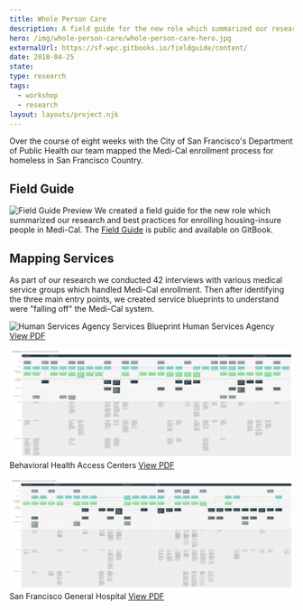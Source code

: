 ```yaml
---
title: Whole Person Care
description: A field guide for the new role which summarized our research and best practices for enrolling housing-insure people in Medi-Cal.
hero: /img/whole-person-care/whole-person-care-hero.jpg
externalUrl: https://sf-wpc.gitbooks.io/fieldguide/content/
date: 2018-04-25
state:
type: research
tags:
  - workshop
  - research
layout: layouts/project.njk
---
```


Over the course of eight weeks with the City of San Francisco's Department of Public Health our team mapped the Medi-Cal enrollment process for homeless in San Francisco Country.
&nbsp;

## Field Guide
![Field Guide Preview]()
We created a field guide for the new role which summarized our research and best practices for enrolling housing-insure people in Medi-Cal. The [Field Guide](https://sf-wpc.gitbooks.io/fieldguide/content/) is public and available on GitBook.
&nbsp;

## Mapping Services
As part of our research we conducted 42 interviews with various medical service groups which handled Medi-Cal enrollment. Then after identifying the three main entry points, we created service blueprints to understand were "falling off" the Medi-Cal system.
&nbsp;

![Human Services Agency Services Blueprint](/img/whole-person-care/blueprint_hsa.png)
Human Services Agency
[View PDF](/img/whole-person-care/blueprint_hsa.pdf)
&nbsp;

![Behavioral Health Access Centers Service Blueprint](/img/whole-person-care/blueprint_bhac.png)
Behavioral Health Access Centers
[View PDF](/img/whole-person-care/blueprint_bhac.pdf)
&nbsp;

![San Francisco General Hospital Service Blueprint](/img/whole-person-care/blueprint_sfgh.png)
San Francisco General Hospital
[View PDF](/img/whole-person-care/blueprint_sfgh.pdf)
